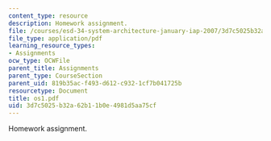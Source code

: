 ```yaml
---
content_type: resource
description: Homework assignment.
file: /courses/esd-34-system-architecture-january-iap-2007/3d7c5025b32a62b11b0e4981d5aa75cf_os1.pdf
file_type: application/pdf
learning_resource_types:
- Assignments
ocw_type: OCWFile
parent_title: Assignments
parent_type: CourseSection
parent_uid: 819b35ac-f493-d612-c932-1cf7b041725b
resourcetype: Document
title: os1.pdf
uid: 3d7c5025-b32a-62b1-1b0e-4981d5aa75cf
---
```

Homework assignment.

